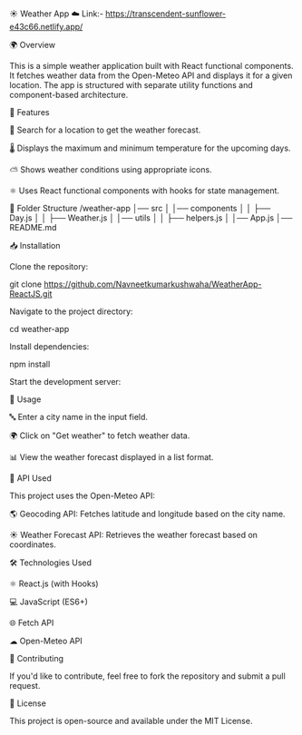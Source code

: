 ☀️ Weather App ☁️ Link:- https://transcendent-sunflower-e43c66.netlify.app/

🌍 Overview

This is a simple weather application built with React functional components. It fetches weather data from the Open-Meteo API and displays it for a given location. The app is structured with separate utility functions and component-based architecture.

🌟 Features

🔎 Search for a location to get the weather forecast.

🌡 Displays the maximum and minimum temperature for the upcoming days.

⛅ Shows weather conditions using appropriate icons.

⚛ Uses React functional components with hooks for state management.

📂 Folder Structure
/weather-app
│── src
│ │── components
│ │ ├── Day.js
│ │ ├── Weather.js
│ │── utils
│ │ ├── helpers.js
│ │── App.js
│── README.md

📥 Installation

Clone the repository:

git clone https://github.com/Navneetkumarkushwaha/WeatherApp-ReactJS.git

Navigate to the project directory:

cd weather-app

Install dependencies:

npm install

Start the development server:

🚀 Usage

🔤 Enter a city name in the input field.

🌍 Click on "Get weather" to fetch weather data.

📊 View the weather forecast displayed in a list format.

🔗 API Used

This project uses the Open-Meteo API:

🌎 Geocoding API: Fetches latitude and longitude based on the city name.

☀ Weather Forecast API: Retrieves the weather forecast based on coordinates.

🛠 Technologies Used

⚛ React.js (with Hooks)

💻 JavaScript (ES6+)

🌐 Fetch API

☁ Open-Meteo API

🤝 Contributing

If you'd like to contribute, feel free to fork the repository and submit a pull request.

📜 License

This project is open-source and available under the MIT License.
